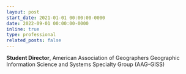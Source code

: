 ```yaml
---
layout: post
start_date: 2021-01-01 00:00:00-0000
date: 2022-09-01 00:00:00-0000
inline: true
type: professional
related_posts: false
---
```


**Student Director**, American Association of Geographers Geographic Information Science
and Systems Specialty Group (AAG-GISS)